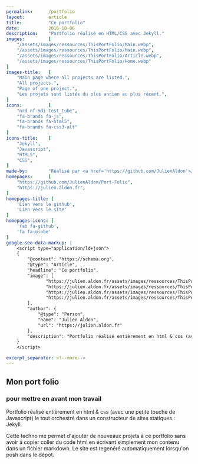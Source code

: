 ```yaml
---
permalink:      /portfolio
layout:         article
title:          "Ce portfolio"
date:           2016-10-06
description:    "Portfolio réalisé en HTML/CSS avec Jekyll."
images:         [
    "/assets/images/ressources/ThisPortFolio/Main.webp",
    "/assets/images/ressources/ThisPortFolio/Main.webp",
    "/assets/images/ressources/ThisPortFolio/Article.webp",
    "/assets/images/ressources/ThisPortFolio/Home.webp"
]
images-title:   [
    "Main page where all projects are listed.",
    "All projects.",
    "Page of one project.",
    "Les projets sont listés du plus ancien au plus récent.",
]
icons:          [
    "nrd nf-mdi-test_tube",
    "fa-brands fa-js",
    "fa-brands fa-html5",
    "fa-brands fa-css3-alt"
]
icons-title:    [
    "Jekyll",
    "Javascript",
    "HTML5",
    "CSS",
]
made-by:        "Réalisé par <a href='https://github.com/JulienAldon'>Julien Aldon</a>"
homepages:      [
    "https://github.com/JulienAldon/Port-Folio",
    "https://julien.aldon.fr",
]
homepages-title: [
    'Lien vers le github',
    'Lien vers le site'
]
homepages-icons: [
    'fab fa-github',
    'fa fa-globe'
]
google-seo-data-markup: |
    <script type="application/ld+json">
    {
        "@context": "https://schema.org",
        "@type": "Article",
        "headline": "Ce portfolio",
        "image": [
               "https://julien.aldon.fr/assets/images/ressources/ThisPortFolio/Main.wepb",
               "https://julien.aldon.fr/assets/images/ressources/ThisPortFolio/Main.wepb",
               "https://julien.aldon.fr/assets/images/ressources/ThisPortFolio/Article.wepb",
               "https://julien.aldon.fr/assets/images/ressources/ThisPortFolio/Home.wepb"
        ],
        "author": {
            "@type": "Person",
            "name": "Julien Aldon",
            "url": "https://julien.aldon.fr"
        },
        "description": "Portfolio réalisé entièrement en html & css (avec une petite touche de Javascript) le tout orchestré dans un constructeur de sites statiques : Jekyll.",
    }
    </script>

excerpt_separator: <!--more-->
---
```

## Mon port folio
### pour mettre en avant mon travail
Portfolio réalisé entièrement en html & css (avec une petite touche de Javascript) le tout orchestré dans un constructeur de sites statiques : Jekyll.
<!--more-->

Cette techno me permet d'ajouter de nouveaux projets à ce portfolio sans avoir à copier coller du code html en écrivant simplement mon contenu dans un fichier markdown. Le site est regenéré automatiquement lorsqu'on push dans le dépot.